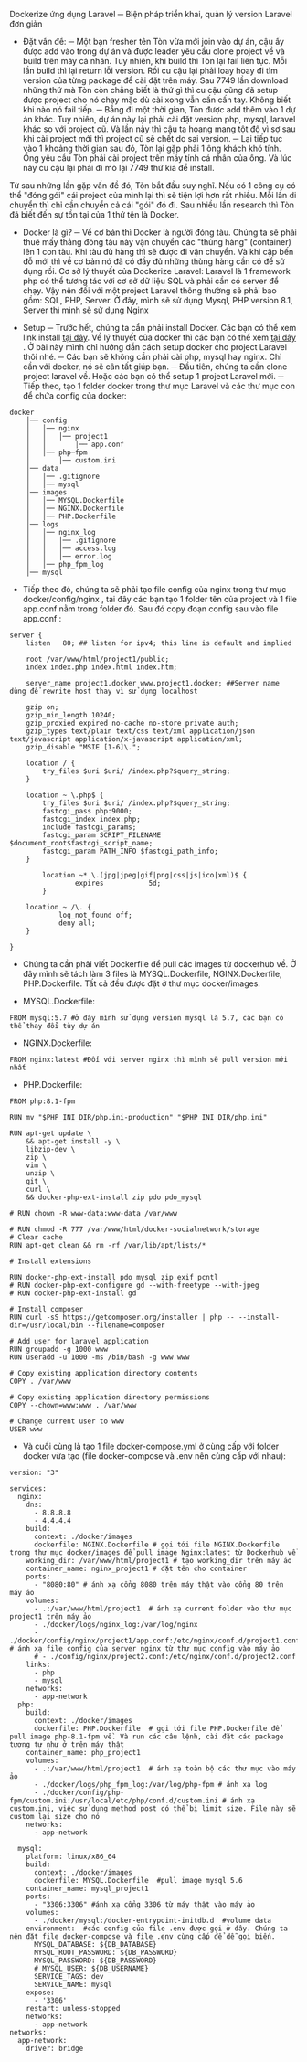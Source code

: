 Dockerize ứng dụng Laravel ─ Biện pháp triển khai, quản lý version Laravel đơn giản

* Đặt vấn đề:
─ Một bạn fresher tên Tòn vừa mới join vào dự án, cậu ấy được add vào trong dự án và được leader yêu cầu clone project về và build trên máy cá nhân. Tuy nhiên, khi build thì Tòn lại fail liên tục. Mỗi lần build thì lại return lỗi version. Rồi cu cậu lại phải loay hoay đi tìm version của từng package để cài đặt trên máy. Sau 7749 lần download những thứ mà Tòn còn chẳng biết là thứ gì thì cu cậu cũng đã setup được project cho nó chạy mặc dù cài xong vẫn cấn cấn tay. Không biết khi nào nó fail tiếp.
─ Bẵng đi một thời gian, Tòn được add thêm vào 1 dự án khác. Tuy nhiên, dự án này lại phải cài đặt version php, mysql, laravel khác so với project cũ. Và lần này thì cậu ta hoang mang tột độ vì sợ sau khi cài project mới thì project cũ sẽ chết do sai version.
─ Lại tiếp tục vào 1 khoảng thời gian sau đó, Tòn lại gặp phải 1 ông khách khó tính. Ổng yêu cầu Tòn phải cài project trên máy tính cá nhân của ổng. Và lúc này cu cậu lại phải đi mò lại 7749 thứ kia để install.

Từ sau những lần gặp vấn đề đó, Tòn bắt đầu suy nghĩ. Nếu có 1 công cụ có thể "đóng gói" cái project của mình lại thì sẽ tiện lợi hơn rất nhiều. Mỗi lần di chuyển thì chỉ cần chuyển cả cái "gói" đó đi. Sau nhiều lần research thì Tòn đã biết đến sự tồn tại của 1 thứ tên là Docker.

* Docker là gì?
─ Về cơ bản thì Docker là người đóng tàu. Chúng ta sẽ phải thuê mấy thằng đóng tàu này vận chuyển các "thùng hàng" (container) lên 1 con tàu. Khi tàu đủ hàng thì sẽ được đi vận chuyển. Và khi cập bến đỗ mới thì về cơ bản nó đã có đầy đủ những thùng hàng cần có để sử dụng rồi.
Cơ sở lý thuyết của Dockerize Laravel:
Laravel là 1 framework php có thể tương tác với cơ sở dữ liệu SQL và phải cần có server để chạy. Vậy nên đối với một project Laravel thông thường sẽ phải bao gồm: SQL, PHP, Server.
Ở đây, mình sẽ sử dụng Mysql, PHP version 8.1, Server thì mình sẽ sử dụng Nginx

* Setup
─ Trước hết, chúng ta cần phải install Docker. Các bạn có thể xem link install <a href="https://docs.docker.com/engine/install/">tại đây</a>.
Về lý thuyết của docker thì các bạn có thể xem <a href="https://docs.docker.com/get─started/">tại đây </a>.
Ở bài này mình chỉ hướng dẫn cách setup docker cho project Laravel thôi nhé.
─ Các bạn sẽ không cần phải cài php, mysql hay nginx. Chỉ cần với docker, nó sẽ cân tất giúp bạn.
─ Đầu tiên, chúng ta cần clone project laravel về. Hoặc các bạn có thể setup 1 project Laravel mới.
─ Tiếp theo, tạo 1 folder docker trong thư mục Laravel và các thư mục con để chứa config của docker:
```
docker
    │── config
    │   │── nginx
    │   │   │── project1
    │   │       │── app.conf
    │   │── php─fpm
    │       │── custom.ini
    │── data
    │   │── .gitignore
    │   │── mysql
    │── images
    │   │── MYSQL.Dockerfile
    │   │── NGINX.Dockerfile
    │   │── PHP.Dockerfile
    │── logs
    │   │── nginx_log
    │   │   │── .gitignore
    │   │   │── access.log
    │   │   │── error.log
    │   │── php_fpm_log
    │── mysql
```

- Tiếp theo đó, chúng ta sẽ phải tạo file config của nginx trong thư mục docker/config/nginx , tại đây các bạn tạo 1 folder tên của project và 1 file app.conf nằm trong folder đó. Sau đó copy đoạn config sau vào file app.conf :

```
server {
    listen   80; ## listen for ipv4; this line is default and implied

    root /var/www/html/project1/public;
    index index.php index.html index.htm;

    server_name project1.docker www.project1.docker; ##Server name dùng để rewrite host thay vì sử dụng localhost

    gzip on;
    gzip_min_length 10240;
    gzip_proxied expired no-cache no-store private auth;
    gzip_types text/plain text/css text/xml application/json text/javascript application/x-javascript application/xml;
    gzip_disable "MSIE [1-6]\.";

    location / {
        try_files $uri $uri/ /index.php?$query_string;
    }

    location ~ \.php$ {
        try_files $uri $uri/ /index.php?$query_string;
        fastcgi_pass php:9000;
        fastcgi_index index.php;
        include fastcgi_params;
        fastcgi_param SCRIPT_FILENAME $document_root$fastcgi_script_name;
        fastcgi_param PATH_INFO $fastcgi_path_info;
    }

        location ~* \.(jpg|jpeg|gif|png|css|js|ico|xml)$ {
                expires           5d;
        }

    location ~ /\. {
            log_not_found off;
            deny all;
    }

}
```

- Chúng ta cần phải viết Dockerfile để pull các images từ dockerhub về. Ở đây mình sẽ tách làm 3 files là MYSQL.Dockerfile, NGINX.Dockerfile, PHP.Dockerfile.
Tất cả đều được đặt ở thư mục docker/images.
+ MYSQL.Dockerfile:

```
FROM mysql:5.7 #ở đây mình sử dụng version mysql là 5.7, các bạn có thể thay đổi tùy dự án
```

+ NGINX.Dockerfile:

```
FROM nginx:latest #Đối với server nginx thì mình sẽ pull version mới nhất
```

+ PHP.Dockerfile:

```
FROM php:8.1-fpm

RUN mv "$PHP_INI_DIR/php.ini-production" "$PHP_INI_DIR/php.ini"

RUN apt-get update \
    && apt-get install -y \
    libzip-dev \
    zip \
    vim \
    unzip \
    git \
    curl \
    && docker-php-ext-install zip pdo pdo_mysql

# RUN chown -R www-data:www-data /var/www

# RUN chmod -R 777 /var/www/html/docker-socialnetwork/storage
# Clear cache
RUN apt-get clean && rm -rf /var/lib/apt/lists/*

# Install extensions

RUN docker-php-ext-install pdo_mysql zip exif pcntl
# RUN docker-php-ext-configure gd --with-freetype --with-jpeg
# RUN docker-php-ext-install gd

# Install composer
RUN curl -sS https://getcomposer.org/installer | php -- --install-dir=/usr/local/bin --filename=composer

# Add user for laravel application
RUN groupadd -g 1000 www
RUN useradd -u 1000 -ms /bin/bash -g www www

# Copy existing application directory contents
COPY . /var/www

# Copy existing application directory permissions
COPY --chown=www:www . /var/www

# Change current user to www
USER www
```

- Và cuối cùng là tạo 1 file docker-compose.yml ở cùng cấp với folder docker vừa tạo (file docker-compose và .env nên cùng cấp với nhau):

```
version: "3"

services:
  nginx:
    dns:
      - 8.8.8.8
      - 4.4.4.4
    build:
      context: ./docker/images
      dockerfile: NGINX.Dockerfile # gọi tới file NGINX.Dockerfile trong thư mục docker/images để pull image Nginx:latest từ Dockerhub về
    working_dir: /var/www/html/project1 # tạo working_dir trên máy ảo
    container_name: nginx_project1 # đặt tên cho container
    ports:
      - "8080:80" # ánh xạ cổng 8080 trên máy thật vào cổng 80 trên máy ảo
    volumes:
      - .:/var/www/html/project1  # ánh xạ current folder vào thư mục project1 trên máy ảo
      - ./docker/logs/nginx_log:/var/log/nginx
      - ./docker/config/nginx/project1/app.conf:/etc/nginx/conf.d/project1.conf # ánh xạ file config của server nginx từ thư mục config vào máy ảo
      # - ./config/nginx/project2.conf:/etc/nginx/conf.d/project2.conf
    links:
      - php
      - mysql
    networks:
      - app-network
  php:
    build:
      context: ./docker/images
      dockerfile: PHP.Dockerfile  # gọi tới file PHP.Dockerfile để pull image php-8.1-fpm về. Và run các câu lệnh, cài đặt các package tương tự như ở trên máy thật
    container_name: php_project1
    volumes:
      - .:/var/www/html/project1  # ánh xạ toàn bộ các thư mục vào máy ảo
      - ./docker/logs/php_fpm_log:/var/log/php-fpm # ánh xạ log
      - ./docker/config/php-fpm/custom.ini:/usr/local/etc/php/conf.d/custom.ini # ánh xạ custom.ini, việc sử dụng method post có thể bị limit size. File này sẽ custom lại size cho nó
    networks:
      - app-network

  mysql:
    platform: linux/x86_64
    build:
      context: ./docker/images
      dockerfile: MYSQL.Dockerfile  #pull image mysql 5.6
    container_name: mysql_project1
    ports:
      - "3306:3306" #ánh xạ cổng 3306 từ máy thật vào máy ảo
    volumes:
      - ./docker/mysql:/docker-entrypoint-initdb.d  #volume data
    environment:  #các config của file .env được gọi ở đây. Chúng ta nên đặt file docker-compose và file .env cùng cấp để dễ gọi biến.
      MYSQL_DATABASE: ${DB_DATABASE}
      MYSQL_ROOT_PASSWORD: ${DB_PASSWORD}
      MYSQL_PASSWORD: ${DB_PASSWORD}
      # MYSQL_USER: ${DB_USERNAME}
      SERVICE_TAGS: dev
      SERVICE_NAME: mysql
    expose:
      - '3306'
    restart: unless-stopped
    networks:
      - app-network
networks:
  app-network:
    driver: bridge
```

